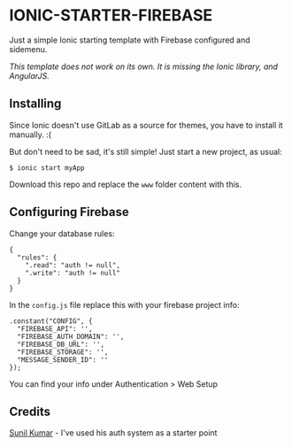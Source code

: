 # IONIC-STARTER-FIREBASE

Just a simple Ionic starting template with Firebase configured and sidemenu.

*This template does not work on its own. It is missing the Ionic library, and AngularJS.*

## Installing

Since Ionic doesn't use GitLab as a source for themes, you have to install it manually. :(

But don't need to be sad, it's still simple! Just start a new project, as usual:

```
$ ionic start myApp
```
Download this repo and replace the `www` folder content with this.

## Configuring Firebase

Change your database rules:

```
{
  "rules": {
    ".read": "auth != null",
    ".write": "auth != null"
  }
}
```

In the `config.js` file replace this with your firebase project info:

```
.constant("CONFIG", {
  "FIREBASE_API": '',
  "FIREBASE_AUTH_DOMAIN": '',
  "FIREBASE_DB_URL": '',
  "FIREBASE_STORAGE": '',
  "MESSAGE_SENDER_ID": ''
});
```

You can find your info under Authentication > Web Setup

## Credits 
[Sunil Kumar](http://market.ionic.io/starters/ionic-firebase-3-starter) - I've used his auth system as a starter point
